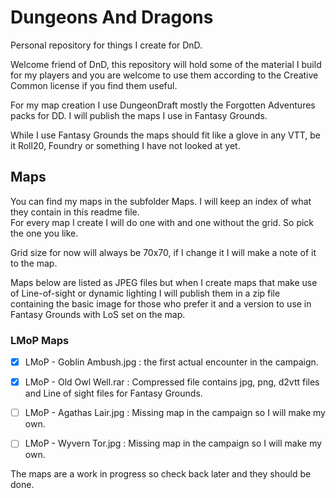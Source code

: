 # Dungeons And Dragons 
Personal repository for things I create for DnD. 

Welcome friend of DnD, this repository will hold some of the material I build for my players and you are welcome to use them according to the Creative Common license if you find them useful.  

For my map creation I use DungeonDraft mostly the Forgotten Adventures packs for DD. I will publish the maps I use in Fantasy Grounds.  

While I use Fantasy Grounds the maps should fit like a glove in any VTT, be it Roll20, Foundry or something I have not looked at yet.

## Maps
You can find my maps in the subfolder Maps. I will keep an index of what they contain in this readme file.  
For every map I create I will do one with and one without the grid. So pick the one you like.  

Grid size for now will always be 70x70, if I change it I will make a note of it to the map.

Maps below are listed as JPEG files but when I create maps that make use of Line-of-sight or dynamic lighting I will publish them in a zip file containing the basic image for those who prefer it and a version to use in Fantasy Grounds with LoS set on the map.

### LMoP Maps

- [x] LMoP - Goblin Ambush.jpg : the first actual encounter in the campaign.

- [x] LMoP - Old Owl Well.rar : Compressed file contains jpg, png, d2vtt files and Line of sight files for Fantasy Grounds.  

- [ ] LMoP - Agathas Lair.jpg : Missing map in the campaign so I will make my own.  

- [ ] LMoP - Wyvern Tor.jpg : Missing map in the campaign so I will make my own.

The maps are a work in progress so check back later and they should be done.
